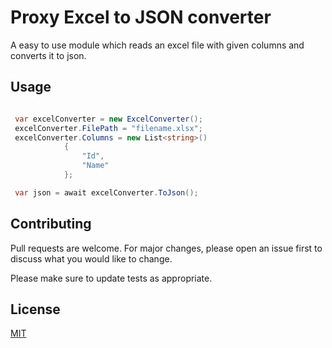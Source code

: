 # Proxy Excel to JSON converter

A easy to use module which reads an excel file with given columns and converts it to json.

## Usage

```c#

 var excelConverter = new ExcelConverter();
 excelConverter.FilePath = "filename.xlsx";
 excelConverter.Columns = new List<string>()
            {
                "Id",
                "Name"
            };

 var json = await excelConverter.ToJson();
```

## Contributing
Pull requests are welcome. For major changes, please open an issue first to discuss what you would like to change.

Please make sure to update tests as appropriate.

## License
[MIT](https://choosealicense.com/licenses/mit/)